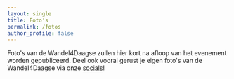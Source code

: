 ```yaml
---
layout: single
title: Foto's
permalink: /fotos
author_profile: false
---
```


Foto's van de Wandel4Daagse zullen hier kort na afloop van het evenement worden gepubliceerd. Deel ook vooral gerust je eigen foto's van de Wandel4Daagse via onze [socials](/socials)!